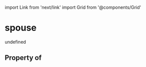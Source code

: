 import Link from 'next/link'
import Grid from '@components/Grid'

# spouse

undefined

## Property of



